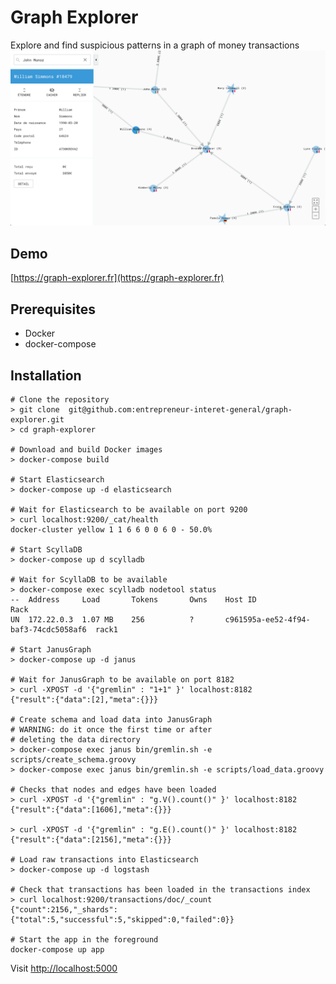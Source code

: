 # Graph Explorer
Explore and find suspicious patterns in a graph of money transactions 
![screenshot](https://github.com/entrepreneur-interet-general/graph-explorer/raw/master/docs/img/home.png)

## Demo 
[https://graph-explorer.fr](https://graph-explorer.fr)

## Prerequisites 

* Docker 
* docker-compose 

## Installation 
 

```
# Clone the repository
> git clone  git@github.com:entrepreneur-interet-general/graph-explorer.git
> cd graph-explorer

# Download and build Docker images
> docker-compose build 

# Start Elasticsearch
> docker-compose up -d elasticsearch 

# Wait for Elasticsearch to be available on port 9200 
> curl localhost:9200/_cat/health 
docker-cluster yellow 1 1 6 6 0 0 6 0 - 50.0%

# Start ScyllaDB
> docker-compose up d scylladb

# Wait for ScyllaDB to be available
> docker-compose exec scylladb nodetool status
--  Address     Load       Tokens       Owns    Host ID                               Rack
UN  172.22.0.3  1.07 MB    256          ?       c961595a-ee52-4f94-baf3-74cdc5058af6  rack1

# Start JanusGraph 
> docker-compose up -d janus 

# Wait for JanusGraph to be available on port 8182
> curl -XPOST -d '{"gremlin" : "1+1" }' localhost:8182 
{"result":{"data":[2],"meta":{}}}

# Create schema and load data into JanusGraph 
# WARNING: do it once the first time or after 
# deleting the data directory  
> docker-compose exec janus bin/gremlin.sh -e scripts/create_schema.groovy
> docker-compose exec janus bin/gremlin.sh -e scripts/load_data.groovy 

# Checks that nodes and edges have been loaded
> curl -XPOST -d '{"gremlin" : "g.V().count()" }' localhost:8182 
{"result":{"data":[1606],"meta":{}}}

> curl -XPOST -d '{"gremlin" : "g.E().count()" }' localhost:8182
{"result":{"data":[2156],"meta":{}}}

# Load raw transactions into Elasticsearch 
> docker-compose up -d logstash 

# Check that transactions has been loaded in the transactions index
> curl localhost:9200/transactions/doc/_count 
{"count":2156,"_shards":{"total":5,"successful":5,"skipped":0,"failed":0}}

# Start the app in the foreground 
docker-compose up app 
```

Visit [http://localhost:5000](http://127.0.0.1:50000)

